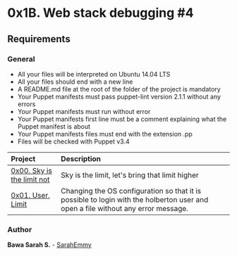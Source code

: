 # 0x1B. Web stack debugging #4

## Requirements

### General

* All your files will be interpreted on Ubuntu 14.04 LTS
* All your files should end with a new line
* A README.md file at the root of the folder of the project is mandatory
* Your Puppet manifests must pass puppet-lint version 2.1.1 without any errors
* Your Puppet manifests must run without error
* Your Puppet manifests first line must be a comment explaining what the Puppet manifest is about
* Your Puppet manifests files must end with the extension .pp
* Files will be checked with Puppet v3.4

| Project | Description |
| :--- | :---|
| [0x00. Sky is the limit not ](./0-the_sky_is_the_limit_not.pp) | Sky is the limit, let's bring that limit higher |
| [0x01. User, Limit ](./1-user_limit.pp) | Changing the OS configuration so that it is possible to login with the holberton user and open a file without any error message. |

### Author

**Bawa Sarah S.** - [SarahEmmy](https:///github.com/SarahEmmy)
